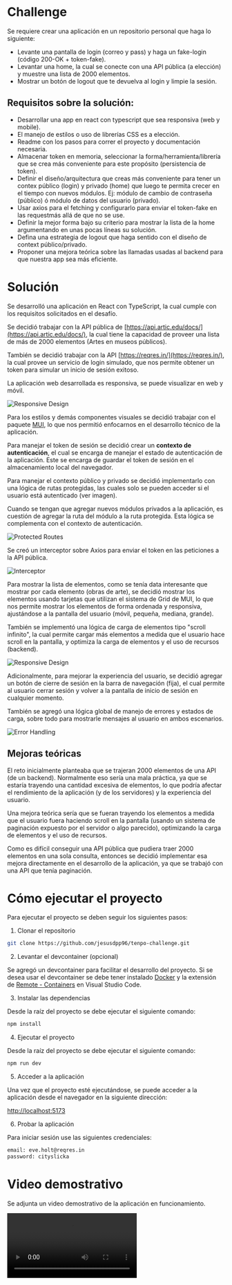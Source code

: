# Challenge

Se requiere crear una aplicación en un repositorio personal que haga lo siguiente:
- Levante una pantalla de login (correo y pass) y haga un fake-login (código 200-OK +
token-fake).
- Levantar una home, la cual se conecte con una API pública (a elección) y muestre
una lista de 2000 elementos.
- Mostrar un botón de logout que te devuelva al login y limpie la sesión.

## Requisitos sobre la solución:

- Desarrollar una app en react con typescript que sea responsiva (web y mobile).
- El manejo de estilos o uso de librerías CSS es a elección.
- Readme con los pasos para correr el proyecto y documentación necesaria.
- Almacenar token en memoria, seleccionar la forma/herramienta/librería que se crea
más conveniente para este propósito (persistencia de token).
- Definir el diseño/arquitectura que creas más conveniente para tener un contex
público (login) y privado (home) que luego te permita crecer en el tiempo con
nuevos módulos. Ej: módulo de cambio de contraseña (público) ó módulo de datos
del usuario (privado).
- Usar axios para el fetching y configurarlo para enviar el token-fake en las requestmás allá de que no se use.
- Definir la mejor forma bajo su criterio para mostrar la lista de la home
argumentando en unas pocas líneas su solución.
- Defina una estrategia de logout que haga sentido con el diseño de context
público/privado.
- Proponer una mejora teórica sobre las llamadas usadas al backend para que
nuestra app sea más eficiente.

# Solución

Se desarrolló una aplicación en React con TypeScript, la cual cumple con los requisitos solicitados en el desafío.

Se decidió trabajar con la API pública de [https://api.artic.edu/docs/](https://api.artic.edu/docs/), la cual tiene la capacidad de proveer una lista de más de 2000 elementos (Artes en museos públicos).

También se decidió trabajar con la API [https://reqres.in/](https://reqres.in/), la cual provee un servicio de login simulado, que nos permite obtener un token para simular un inicio de sesión exitoso.

La aplicación web desarrollada es responsiva, se puede visualizar en web y móvil.

![Responsive Design](./.readme-assets/responsive.png)

Para los estilos y demás componentes visuales se decidió trabajar con el paquete [MUI](https://mui.com/), lo que nos permitió enfocarnos en el desarrollo técnico de la aplicación.

Para manejar el token de sesión se decidió crear un **contexto de autenticación**, el cual se encarga de manejar el estado de autenticación de la aplicación. Este se encarga de guardar el token de sesión en el almacenamiento local del navegador.

Para manejar el contexto público y privado se decidió implementarlo con una lógica de rutas protegidas, las cuales solo se pueden acceder si el usuario está autenticado (ver imagen).

Cuando se tengan que agregar nuevos módulos privados a la aplicación, es cuestión de agregar la ruta del módulo a la ruta protegida. Esta lógica se complementa con el contexto de autenticación.

![Protected Routes](./.readme-assets/private-routes.png)

Se creó un interceptor sobre Axios para enviar el token en las peticiones a la API pública.

![Interceptor](./.readme-assets/axios-interceptor.png)

Para mostrar la lista de elementos, como se tenía data interesante que mostrar por cada elemento (obras de arte), se decidió mostrar los elementos usando tarjetas que utilizan el sistema de Grid de MUI, lo que nos permite mostrar los elementos de forma ordenada y responsiva, ajustándose a la pantalla del usuario (móvil, pequeña, mediana, grande).

También se implementó una lógica de carga de elementos tipo "scroll infinito", la cual permite cargar más elementos a medida que el usuario hace scroll en la pantalla, y optimiza la carga de elementos y el uso de recursos (backend).

![Responsive Design](./.readme-assets/responsive.png)

Adicionalmente, para mejorar la experiencia del usuario, se decidió agregar un botón de cierre de sesión en la barra de navegación (fija), el cual permite al usuario cerrar sesión y volver a la pantalla de inicio de sesión en cualquier momento.

También se agregó una lógica global de manejo de errores y estados de carga, sobre todo para mostrarle mensajes al usuario en ambos escenarios.

![Error Handling](./.readme-assets/global-messages.png)

## Mejoras teóricas

El reto inicialmente planteaba que se trajeran 2000 elementos de una API (de un backend). Normalmente eso sería una mala práctica, ya que se estaría trayendo una cantidad excesiva de elementos, lo que podría afectar el rendimiento de la aplicación (y de los servidores) y la experiencia del usuario.

Una mejora teórica sería que se fueran trayendo los elementos a medida que el usuario fuera haciendo scroll en la pantalla (usando un sistema de paginación expuesto por el servidor o algo parecido), optimizando la carga de elementos y el uso de recursos.

Como es difícil conseguir una API pública que pudiera traer 2000 elementos en una sola consulta, entonces se decidió implementar esa mejora directamente en el desarrollo de la aplicación, ya que se trabajó con una API que tenía paginación.

# Cómo ejecutar el proyecto

Para ejecutar el proyecto se deben seguir los siguientes pasos:

1. Clonar el repositorio

```bash
git clone https://github.com/jesusdpp96/tenpo-challenge.git
```

2. Levantar el devcontainer (opcional)

Se agregó un devcontainer para facilitar el desarrollo del proyecto. Si se desea usar el devcontainer se debe tener instalado [Docker](https://www.docker.com/) y la extensión de [Remote - Containers](https://marketplace.visualstudio.com/items?itemName=ms-vscode-remote.remote-containers) en Visual Studio Code.

3. Instalar las dependencias

Desde la raíz del proyecto se debe ejecutar el siguiente comando:

```bash
npm install
```

4. Ejecutar el proyecto

Desde la raíz del proyecto se debe ejecutar el siguiente comando:

```bash
npm run dev
```

5. Acceder a la aplicación

Una vez que el proyecto esté ejecutándose, se puede acceder a la aplicación desde el navegador en la siguiente dirección:

[http://localhost:5173](http://localhost:5173)

6. Probar la aplicación

Para iniciar sesión use las siguientes credenciales:

```bash
email: eve.holt@reqres.in
password: cityslicka
```

# Video demostrativo

Se adjunta un video demostrativo de la aplicación en funcionamiento.

![Video Demostrativo](./.readme-assets/demo.mp4)
